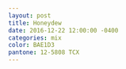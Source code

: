 ```yaml
---
layout: post
title: Honeydew
date: 2016-12-22 12:00:00 -0400
categories: mix
color: BAE1D3
pantone: 12-5808 TCX
---
```


